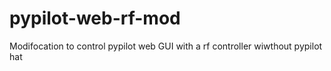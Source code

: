 # pypilot-web-rf-mod
Modifocation to control pypilot web GUI with a rf controller wiwthout pypilot hat
